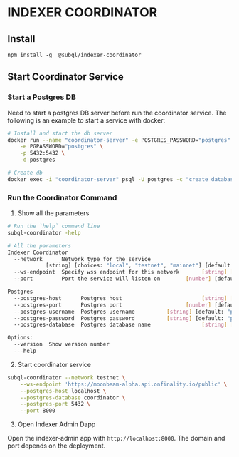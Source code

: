 # INDEXER COORDINATOR

## Install

`npm install -g  @subql/indexer-coordinator`

## Start Coordinator Service

### Start a Postgres DB

Need to start a postgres DB server before run the coordinator service. The following is an example to start a service with docker:

```sh
# Install and start the db server
docker run --name "coordinator-server" -e POSTGRES_PASSWORD="postgres" \
    -e PGPASSWORD="postgres" \
    -p 5432:5432 \
    -d postgres

# Create db
docker exec -i "coordinator-server" psql -U postgres -c "create database \"coordinator\""
```

### Run the Coordinator Command

1. Show all the parameters

```sh
# Run the `help` command line
subql-coordinator -help

# All the parameters
Indexer Coordinator
  --network      Network type for the service
            [string] [choices: "local", "testnet", "mainnet"] [default: "local"]
  --ws-endpoint  Specify wss endpoint for this network       [string] [required]
  --port         Port the service will listen on        [number] [default: 8000]

Postgres
  --postgres-host      Postgres host                         [string] [required]
  --postgres-port      Postgres port                    [number] [default: 5432]
  --postgres-username  Postgres username          [string] [default: "postgres"]
  --postgres-password  Postgres password          [string] [default: "postgres"]
  --postgres-database  Postgres database name                [string] [required]

Options:
  --version  Show version number                                       [boolean]
  ---help

```

2. Start coordinator service

```sh
subql-coordinator --network testnet \
    --ws-endpoint 'https://moonbeam-alpha.api.onfinality.io/public' \
    --postgres-host localhost \
    --postgres-database coordinator \
    --postgres-port 5432 \
    --port 8000
```

3. Open Indexer Admin Dapp

Open the indexer-admin app with `http://localhost:8000`.
The domain and port depends on the deployment.
